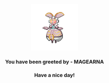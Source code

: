 <p align="center">
            <img src="https://raw.githubusercontent.com/PokeAPI/sprites/master/sprites/pokemon/801.png" width="150" height="150">
          </p>
          <h3 align="center">You have been greeted by - <b>MAGEARNA</b></h3>
          <h3 align="center">Have a nice day!</h3>
